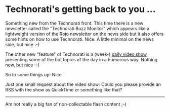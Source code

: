 # Technorati's getting back to you ...

Something new from the Technorati front. This time there is a new newsletter called the "Technorati Buzz Monitor" which appears like a lightweight version of the Rojo newsletter on the news side but it also offers some hints on how to use Technorati. Nice. A little minimal on the news side, but nice :-)

The other new "feature" of Technorati is a (week-) [daily video show](http://technorati.com/weblog/2006/10/129.html) presenting some of the hot topics of the day in a humorous way. Nothing new, but nice :-)

So to some things up: Nice

Just one small request about the video show: Could you please provide an RSS with the show as QuickTime or something like that?

-------------------------------

 Am not really a big fan of non-collectable flash content ;-)
